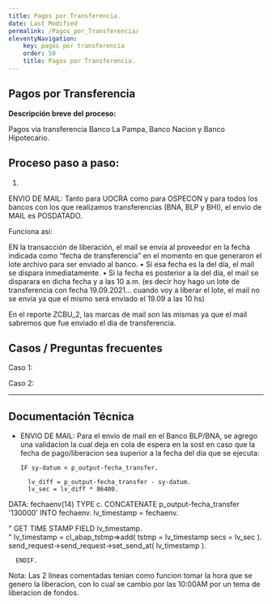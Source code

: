 ```yaml
---
title: Pagos por Transferencia.
date: Last Modified
permalink: /Pagos_por_Transferencia/
eleventyNavigation:
    key: pagos por transferencia
    order: 50
    title: Pagos por Transferencia.
---
```

## **Pagos por Transferencia**

**Descripción breve del proceso:**

Pagos via transferencia Banco La Pampa, Banco Nacion y Banco Hipotecario. 

## Proceso paso a paso:

1. 

ENVIO DE MAIL:
Tanto para UOCRA como para OSPECON y para todos los bancos con los que realizamos transferencias (BNA, BLP y BHI), el envio de  MAIL es POSDATADO.


Funciona asi:

EN la transacción de liberación, el mail se envía al proveedor en la fecha indicada como “fecha de transferencia” en el momento en que generaron el lote archivo para ser enviado al banco.
•	Si esa fecha es la del día, el mail se dispara inmediatamente.
•	Si la fecha es posterior a la del día, el mail se disparara en dicha fecha y a las 10 a.m. (es decir hoy hago un lote de transferencia con fecha 19.09.2021… cuando voy a liberar el lote,  el mail no se envía ya que el mismo será enviado el 19.09 a las 10 hs)

En el reporte ZCBU_2, las marcas de mail son las mismas ya que el mail sabremos que fue enviado el dia de transferencia.




## **Casos / Preguntas frecuentes**

Caso 1:

Caso 2:

---

## Documentación Técnica

* ENVIO DE MAIL: Para el envio de mail en el Banco BLP/BNA, se agrego una validacion la cual deja en cola de espera en la sost en caso que la fecha de pago/liberacion sea superior a la fecha del dia que se ejecuta:

      IF sy-datum < p_output-fecha_transfer.

        lv_diff = p_output-fecha_transfer - sy-datum.
        lv_sec = lv_diff * 86400.

DATA: fechaenv(14) TYPE c.
CONCATENATE p_output-fecha_transfer '130000' INTO fechaenv.
lv_timestamp = fechaenv.

"        GET TIME STAMP FIELD lv_timestamp.               
"        lv_timestamp = cl_abap_tstmp=>add( tstmp = lv_timestamp  secs = lv_sec ).   
        send_request->send_request->set_send_at( lv_timestamp ).

      ENDIF.
Nota: Las 2 lineas comentadas tenian como funcion tomar la hora que se genero la liberacion, con lo cual se cambio por las 10:00AM por un tema de liberacion de fondos.